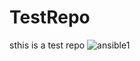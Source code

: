 # TestRepo
sthis is a test repo 
![ansible1](https://github.com/Adeexy/TestRepo/assets/151438215/9f0d4b79-21a3-4844-b8fe-ff61acc02b10)
